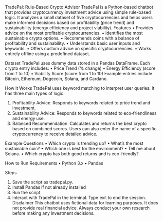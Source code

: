 TradePal: Rule-Based Crypto Advisor
TradePal is a Python-based chatbot that provides cryptocurrency investment advice using simple rule-based logic. 
It analyzes a small dataset of five cryptocurrencies and helps users make informed decisions based on profitability (price trend) and sustainability (energy efficiency and project viability).
Features
•	Provides advice on the most profitable cryptocurrencies.
•	Identifies the most sustainable crypto options.
•	Recommends coins with a balance of profitability and sustainability.
•	Understands basic user inputs and keywords.
•	Offers custom advice on specific cryptocurrencies.
•	Works entirely offline using a predefined dataset.

Dataset
TradePal uses dummy data stored in a Pandas DataFrame. Each crypto entry includes:
•	Price Trend (% change)
•	Energy Efficiency (score from 1 to 10)
•	Viability Score (score from 1 to 10)
Example entries include Bitcoin, Ethereum, Dogecoin, Solana, and Cardano.

How It Works
TradePal uses keyword matching to interpret user queries. It has three main types of logic:
1.	Profitability Advice: Responds to keywords related to price trend and investment.
2.	Sustainability Advice: Responds to keywords related to eco-friendliness and energy use.
3.	Balanced Recommendation: Calculates and returns the best crypto based on combined scores.
Users can also enter the name of a specific cryptocurrency to receive detailed advice.

Example Questions
•	Which crypto is trending up?
•	What’s the most sustainable coin?
•	Which one is best for the environment?
•	Tell me about Solana.
•	Which crypto has both good returns and is eco-friendly?

How to Run
Requirements
•	Python 3.x
•	Pandas

Steps
1.	Save the script as tradepal.py.
2.	Install Pandas if not already installed
3.	Run the script
4.	Interact with TradePal in the terminal. Type exit to end the session.
Disclaimer
This chatbot uses fictional data for learning purposes. It does not provide real financial advice. Always conduct your own research before making any investment decisions.

